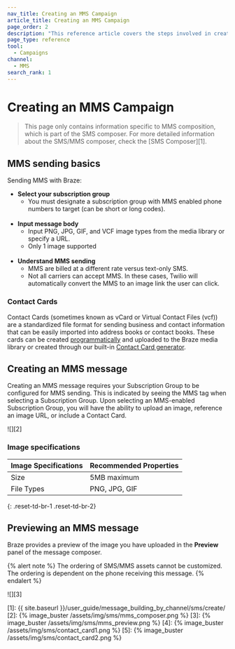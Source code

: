 ```yaml
---
nav_title: Creating an MMS Campaign
article_title: Creating an MMS Campaign
page_order: 2
description: "This reference article covers the steps involved in creating, sending, and previewing an MMS message."
page_type: reference
tool:
  - Campaigns
channel:
  - MMS
search_rank: 1  
---
```


# Creating an MMS Campaign

> This page only contains information specific to MMS composition, which is part of the SMS composer. For more detailed information about the SMS/MMS composer, check the [SMS Composer][1].

## MMS sending basics

Sending MMS with Braze:

- **Select your subscription group**
  - You must designate a subscription group with MMS enabled phone numbers to target (can be short or long codes).<br><br>
- **Input message body**
  - Input PNG, JPG, GIF, and VCF image types from the media library or specify a URL.
  - Only 1 image supported<br><br>
- **Understand MMS sending**
  - MMS are billed at a different rate versus text-only SMS.
  - Not all carriers can accept MMS. In these cases, Twilio will automatically convert the MMS to an image link the user can click.

### Contact Cards

Contact Cards (sometimes known as vCard or Virtual Contact Files (vcf)) are a standardized file format for sending business and contact information that can be easily imported into address books or contact books. These cards can be created [programmatically](https://www.twilio.com/blog/send-vcard-twilio-sms) and uploaded to the Braze media library or created through our built-in [Contact Card generator]({{site.baseurl}}/user_guide/message_building_by_channel/sms/mms/contact_card/).

## Creating an MMS message

Creating an MMS message requires your Subscription Group to be configured for MMS sending. This is indicated by seeing the MMS tag when selecting a Subscription Group. Upon selecting an MMS-enabled Subscription Group, you will have the ability to upload an image, reference an image URL, or include a Contact Card.

![][2]

### Image specifications

**Image Specifications** | **Recommended Properties**
--- | ---
Size | 5MB maximum
File Types | PNG, JPG, GIF
{: .reset-td-br-1 .reset-td-br-2}

## Previewing an MMS message

Braze provides a preview of the image you have uploaded in the **Preview** panel of the message composer. 

{% alert note %}
The ordering of SMS/MMS assets cannot be customized. The ordering is dependent on the phone receiving this message.
{% endalert %}

![][3]


[1]: {{ site.baseurl }}/user_guide/message_building_by_channel/sms/create/
[2]: {% image_buster /assets/img/sms/mms_composer.png %}
[3]: {% image_buster /assets/img/sms/mms_preview.png %}
[4]: {% image_buster /assets/img/sms/contact_card1.png %}
[5]: {% image_buster /assets/img/sms/contact_card2.png %}

